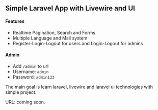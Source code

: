 ## Simple Laravel App with Livewire and UI

#### Features
- Realtime Pagination, Search and Forms
- Multiple Language and Mail system
- Register-Login-Logout for users and Login-Logout for admins

#### Admin
- Add `/admin` to url
- Username: `admin`
- Password: `admin123`

The main goal is learn laravel, livewire and laravel ui technologies with simple project.

URL: coming soon.
